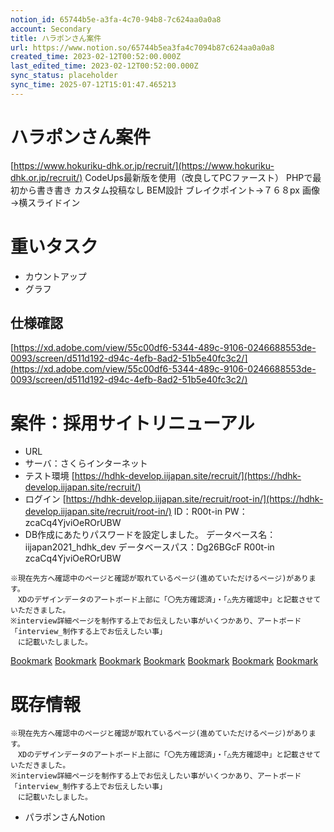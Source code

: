 ```yaml
---
notion_id: 65744b5e-a3fa-4c70-94b8-7c624aa0a0a8
account: Secondary
title: ハラポンさん案件
url: https://www.notion.so/65744b5ea3fa4c7094b87c624aa0a0a8
created_time: 2023-02-12T00:52:00.000Z
last_edited_time: 2023-02-12T00:52:00.000Z
sync_status: placeholder
sync_time: 2025-07-12T15:01:47.465213
---
```

# ハラポンさん案件

  [https://www.hokuriku-dhk.or.jp/recruit/](https://www.hokuriku-dhk.or.jp/recruit/)
  CodeUps最新版を使用（改良してPCファースト）
  PHPで最初から書き書き
  カスタム投稿なし
  BEM設計
  ブレイクポイント→７６８px
  画像→横スライドイン
  # 重いタスク
  - カウントアップ
  - グラフ
  
  ## 仕様確認
  [https://xd.adobe.com/view/55c00df6-5344-489c-9106-0246688553de-0093/screen/d511d192-d94c-4efb-8ad2-51b5e40fc3c2/](https://xd.adobe.com/view/55c00df6-5344-489c-9106-0246688553de-0093/screen/d511d192-d94c-4efb-8ad2-51b5e40fc3c2/)
  # 案件：採用サイトリニューアル
  - URL
  - サーバ：さくらインターネット
  - テスト環境
[https://hdhk-develop.iijapan.site/recruit/](https://hdhk-develop.iijapan.site/recruit/)
  - ログイン
[https://hdhk-develop.iijapan.site/recruit/root-in/](https://hdhk-develop.iijapan.site/recruit/root-in/)
ID：R00t-in
PW：zcaCq4YjviOeROrUBW
  - DB作成にあたりパスワードを設定しました。
データベース名：iijapan2021_hdhk_dev
データベースパス：Dg26BGcF
  R00t-in
  zcaCq4YjviOeROrUBW
  
  ```plain text
※現在先方へ確認中のページと確認が取れているページ(進めていただけるページ)があります。
　XDのデザインデータのアートボード上部に「〇先方確認済」・「△先方確認中」と記載させていただきました。
※interview詳細ページを制作する上でお伝えしたい事がいくつかあり、アートボード「interview_制作する上でお伝えしたい事」
　に記載いたしました。
  ```
  [Bookmark](https://xd.adobe.com/view/0d6f496e-cffe-4484-b3e1-00f54486c205-583c/)
  [Bookmark](https://xd.adobe.com/view/fc2ad902-bc98-4553-b376-b483f925a15d-a979/screen/060ec03d-036f-4a03-93f0-613960afd2cc)
  [Bookmark](https://xd.adobe.com/view/5db02d57-b596-4423-903b-1e133905f2f8-08e3/)
  [Bookmark](https://xd.adobe.com/view/c878e20f-db18-49b8-874a-dd2282f60dc8-9d2b/)
  [Bookmark](https://ui-meeting.com/p/742f2390-7156-11ed-8f3b-8f1c75e1da32/39827)
  [Bookmark](https://ui-meeting.com/p/da5fafc0-743b-11ed-b798-f7276640c73a/39834)
  [Bookmark](https://xd.adobe.com/view/3461e023-1cb3-4cc1-9cd4-9b9937294258-6132/)
  # 既存情報
  ```plain text
※現在先方へ確認中のページと確認が取れているページ(進めていただけるページ)があります。
　XDのデザインデータのアートボード上部に「〇先方確認済」・「△先方確認中」と記載させていただきました。
※interview詳細ページを制作する上でお伝えしたい事がいくつかあり、アートボード「interview_制作する上でお伝えしたい事」
　に記載いたしました。
  ```
  - パラポンさんNotion